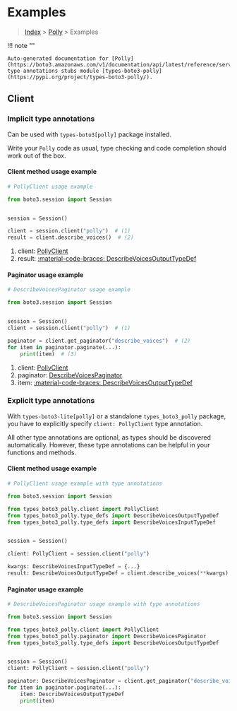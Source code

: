 # Examples

> [Index](../README.md) > [Polly](./README.md) > Examples

!!! note ""

    Auto-generated documentation for [Polly](https://boto3.amazonaws.com/v1/documentation/api/latest/reference/services/polly.html#polly)
    type annotations stubs module [types-boto3-polly](https://pypi.org/project/types-boto3-polly/).

## Client

### Implicit type annotations

Can be used with `types-boto3[polly]` package installed.

Write your `Polly` code as usual,
type checking and code completion should work out of the box.


#### Client method usage example

```python
# PollyClient usage example

from boto3.session import Session


session = Session()

client = session.client("polly")  # (1)
result = client.describe_voices()  # (2)
```

1. client: [PollyClient](./client.md)
2. result: [:material-code-braces: DescribeVoicesOutputTypeDef](./type_defs.md#describevoicesoutputtypedef)



#### Paginator usage example

```python
# DescribeVoicesPaginator usage example

from boto3.session import Session


session = Session()
client = session.client("polly")  # (1)

paginator = client.get_paginator("describe_voices")  # (2)
for item in paginator.paginate(...):
    print(item)  # (3)
```

1. client: [PollyClient](./client.md)
2. paginator: [DescribeVoicesPaginator](./paginators.md#describevoicespaginator)
3. item: [:material-code-braces: DescribeVoicesOutputTypeDef](./type_defs.md#describevoicesoutputtypedef)




### Explicit type annotations

With `types-boto3-lite[polly]`
or a standalone `types_boto3_polly` package, you have to explicitly specify `client: PollyClient` type annotation.

All other type annotations are optional, as types should be discovered automatically.
However, these type annotations can be helpful in your functions and methods.


#### Client method usage example

```python
# PollyClient usage example with type annotations

from boto3.session import Session

from types_boto3_polly.client import PollyClient
from types_boto3_polly.type_defs import DescribeVoicesOutputTypeDef
from types_boto3_polly.type_defs import DescribeVoicesInputTypeDef


session = Session()

client: PollyClient = session.client("polly")

kwargs: DescribeVoicesInputTypeDef = {...}
result: DescribeVoicesOutputTypeDef = client.describe_voices(**kwargs)
```



#### Paginator usage example

```python
# DescribeVoicesPaginator usage example with type annotations

from boto3.session import Session

from types_boto3_polly.client import PollyClient
from types_boto3_polly.paginator import DescribeVoicesPaginator
from types_boto3_polly.type_defs import DescribeVoicesOutputTypeDef


session = Session()
client: PollyClient = session.client("polly")

paginator: DescribeVoicesPaginator = client.get_paginator("describe_voices")
for item in paginator.paginate(...):
    item: DescribeVoicesOutputTypeDef
    print(item)
```




